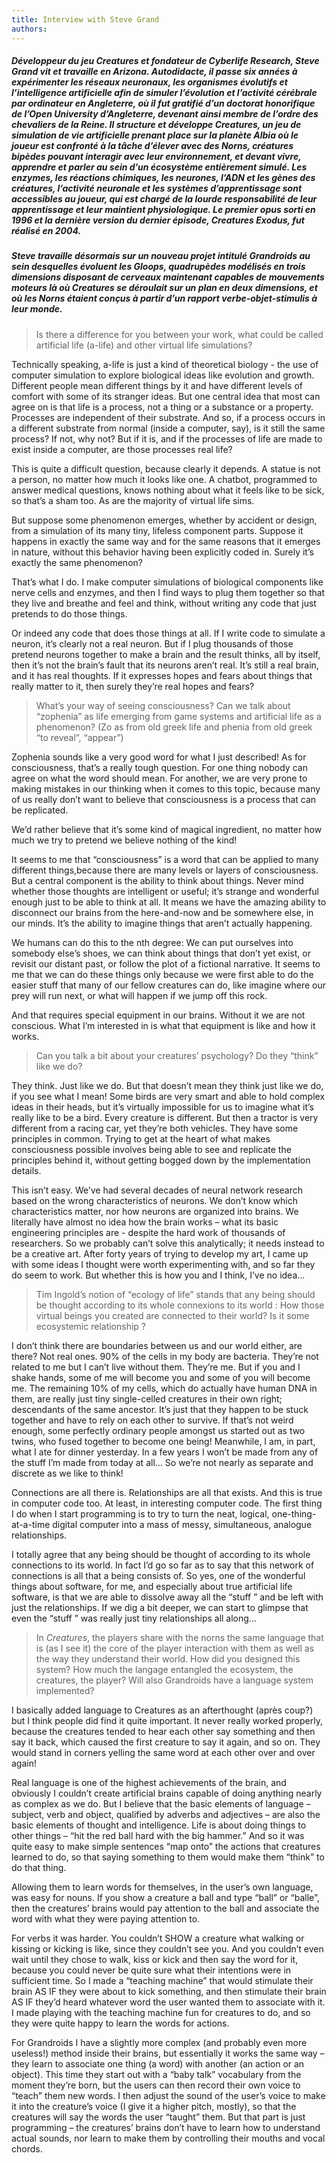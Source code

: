 ```yaml
---
title: Interview with Steve Grand
authors:
---
```


##### Développeur du jeu *Creatures* et fondateur de *Cyberlife Research*, Steve Grand vit et travaille en Arizona. Autodidacte, il passe six années à expérimenter les réseaux neuronaux, les organismes évolutifs et l’intelligence artificielle afin de simuler l’évolution et l’activité cérébrale par ordinateur en Angleterre, où il fut gratifié d’un doctorat honorifique de l’Open University d’Angleterre, devenant ainsi membre de l’ordre des chevaliers de la Reine. Il structure et développe *Creatures*, un jeu de simulation de vie artificielle prenant place sur la planète Albia où le joueur est confronté à la tâche d’élever avec des Norns, créatures bipèdes pouvant interagir avec leur environnement, et devant vivre, apprendre et parler au sein d’un écosystème entièrement simulé. Les enzymes, les réactions chimiques, les neurones, l’ADN et les gènes des créatures, l’activité neuronale et les systèmes d’apprentissage sont accessibles au joueur, qui est chargé de la lourde responsabilité de leur apprentissage et leur maintient physiologique. Le premier opus sorti en 1996 et la dernière version du dernier épisode, *Creatures Exodus*, fut réalisé en 2004.

##### Steve travaille désormais sur un nouveau projet intitulé *Grandroids* au sein desquelles évoluent les Gloops, quadrupèdes modélisés en trois dimensions disposant de cerveaux maintenant capables de mouvements moteurs là où *Creatures* se déroulait sur un plan en deux dimensions, et où les Norns étaient conçus à partir d’un rapport verbe-objet-stimulis à leur monde.

<div class="hard_page_break"></div>

> Is there a difference for you between your work, what could be called artificial life (a-life) and other virtual life simulations?

Technically speaking, a-life is just a kind of theoretical biology - the use of computer simulation to explore biological ideas like evolution and growth. Different people mean different things by it and have different levels of comfort with some of its stranger ideas. But one central idea that most can agree on is that life is a process, not a thing or a substance or a property. Processes are independent of their substrate. And so, if a process occurs in a different substrate from normal (inside a computer, say), is it still the same process? If not, why not? But if it is, and if the processes of life are made to exist inside a computer, are those processes real life?

This is quite a difficult question, because clearly it depends. A statue is not a person, no matter how much it looks like one. A chatbot, programmed to answer medical questions, knows nothing about what it feels like to be sick, so that’s a sham too. As are the majority of virtual life sims.

But suppose some phenomenon emerges, whether by accident or design, from a simulation of its many tiny, lifeless component parts. Suppose it happens in exactly the same way and for the same reasons that it emerges in nature, without this behavior having been explicitly coded in. Surely it’s exactly the same phenomenon?

That’s what I do. I make computer simulations of biological components like nerve cells and enzymes, and then I find ways to plug them together so that they live and breathe and feel and think, without writing any code that just pretends to do those things.

Or indeed any code that does those things at all. If I write code to simulate a neuron, it’s clearly not a real neuron. But if I plug thousands of those pretend neurons together to make a brain and the result thinks, all by itself, then it’s not the brain’s fault that its neurons aren’t real. It’s still a real brain, and it has real thoughts. If it expresses hopes and fears about things that really matter to it, then surely they’re real hopes and fears?

> What’s your way of seeing consciousness? Can we talk about “zophenia” as life emerging from game systems and artificial life as a phenomenon? (Zo as from old greek life and phenia from old greek “to reveal”, “appear”)

Zophenia sounds like a very good word for what I just described! As for consciousness, that’s a really tough question. For one thing nobody can agree on what the word should mean. For another, we are very prone to making mistakes in our thinking when it comes to this topic, because many of us really don’t want to believe that consciousness is a process that can be replicated.

We’d rather believe that it’s some kind of magical ingredient, no matter how much we try to pretend we believe nothing of the kind!

It seems to me that “consciousness” is a word that can be applied to many different things,because there are many levels or layers of consciousness. But a central component is the ability to think about things. Never mind whether those thoughts are intelligent or useful; it’s strange and wonderful enough just to be able to think at all. It means we have the amazing ability to disconnect our brains from the here-and-now and be somewhere else, in our minds. It’s the ability to imagine things that aren’t actually happening.

We humans can do this to the nth degree: We can put ourselves into somebody else’s shoes, we can think about things that don’t yet exist, or revisit our distant past, or follow the plot of a fictional narrative. It seems to me that we can do these things only because we were first able to do the easier stuff that many of our fellow creatures can do, like imagine where our prey will run next, or what will happen if we jump off this rock.

And that requires special equipment in our brains. Without it we are not conscious. What I’m interested in is what that equipment is like and how it works.

> Can you talk a bit about your creatures’ psychology? Do they “think” like we do?

They think. Just like we do. But that doesn’t mean they think just like we do, if you see what I mean! Some birds are very smart and able to hold complex ideas in their heads, but it’s virtually impossible for us to imagine what it’s really like to be a bird. Every creature is different. But then a tractor is very different from a racing car, yet they’re both vehicles. They have some principles in common. Trying to get at the heart of what makes consciousness possible involves being able to see and replicate the principles behind it, without getting bogged down by the implementation details.

This isn’t easy. We’ve had several decades of neural network research based on the wrong characteristics of neurons. We don’t know which characteristics matter, nor how neurons are organized into brains. We literally have almost no idea how the brain works – what its basic engineering principles are - despite the hard work of thousands of researchers. So we probably can’t solve this analytically; it needs instead to be a creative art. After forty years of trying to develop my art, I came up with some ideas I thought were worth experimenting with, and so far they do seem to work. But whether this is how you and I think, I’ve no idea…

> Tim Ingold’s notion of “ecology of life” stands that any being should be thought according to its whole connexions to its world : How those virtual beings you created are connected to their world? Is it some ecosystemic relationship ?

I don’t think there are boundaries between us and our world either, are there? Not real ones. 90% of the cells in my body are bacteria. They’re not related to me but I can’t live without them. They’re me. But if you and I shake hands, some of me will become you and some of you will become me. The remaining 10% of my cells, which do actually have human DNA in them, are really just tiny single-celled creatures in their own right; descendants of the same ancestor. It’s just that they happen to be stuck together and have to rely on each other to survive. If that’s not weird enough, some perfectly ordinary people amongst us started out as two twins, who fused together to become one being! Meanwhile, I am, in part, what I ate for dinner yesterday. In a few years I won’t be made from any of the stuff I’m made from today at all… So we’re not nearly as separate and discrete as we like to think!

Connections are all there is. Relationships are all that exists. And this is true in computer code too. At least, in interesting computer code. The first thing I do when I start programming is to try to turn the neat, logical, one-thing-at-a-time digital computer into a mass of messy, simultaneous, analogue relationships.

I totally agree that any being should be thought of according to its whole connections to its world. In fact I’d go so far as to say that this network of connections is all that a being consists of. So yes, one of the wonderful things about software, for me, and especially about true artificial life software, is that we are able to dissolve away all the “stuff ” and be left with just the relationships. If we dig a bit deeper, we can start to glimpse that even the “stuff ” was really just tiny relationships all along…

> In *Creatures*, the players share with the norns the same language that is (as I see it) the core of the player interaction with them as well as the way they understand their world. How did you designed this system? How much the langage entangled the ecosystem, the creatures, the player?
> Will also Grandroids have a language system implemented?

I basically added language to Creatures as an afterthought (après coup?) but I think people did find it quite important. It never really worked properly, because the creatures tended to hear each other say something and then say it back, which caused the first creature to say it again, and so on. They would stand in corners yelling the same word at each other over and over again!

Real language is one of the highest achievements of the brain, and obviously I couldn’t create artificial brains capable of doing anything nearly as complex as we do. But I believe that the basic elements of language – subject, verb and object, qualified by adverbs and adjectives – are also the basic elements of thought and intelligence. Life is about doing things to other things – “hit the red ball hard with the big hammer.” And so it was quite easy to make simple sentences “map onto” the actions that creatures learned to do, so that saying something to them would make them “think” to do that thing.

Allowing them to learn words for themselves, in the user’s own language, was easy for nouns. If you show a creature a ball and type “ball” or “balle”, then the creatures’ brains would pay attention to the ball and associate the word with what they were paying attention to.

For verbs it was harder. You couldn’t SHOW a creature what walking or kissing or kicking is like, since they couldn’t see you. And you couldn’t even wait until they chose to walk, kiss or kick and then say the word for it, because you could never be quite sure what their intentions were in sufficient time. So I made a “teaching machine” that would stimulate their brain AS IF they were about to kick something, and then stimulate their brain AS IF they’d heard whatever word the user wanted them to associate with it. I made playing with the teaching machine fun for creatures to do, and so they were quite happy to learn the words for actions.

For Grandroids I have a slightly more complex (and probably even more useless!) method inside their brains, but essentially it works the same way – they learn to associate one thing (a word) with another (an action or an object). This time they start out with a “baby talk” vocabulary from the moment they’re born, but the users can then record their own voice to “teach” them new words. I then adjust the sound of the user’s voice to make it into the creature’s voice (I give it a higher pitch, mostly), so that the creatures will say the words the user “taught” them. But that part is just programming – the creatures’ brains don’t have to learn how to understand actual sounds, nor learn to make them by controlling their mouths and vocal chords.
